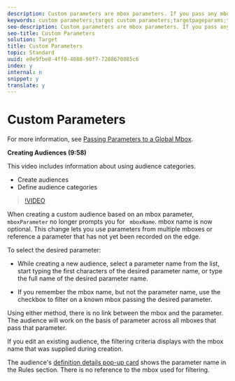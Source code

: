```yaml
---
description: Custom parameters are mbox parameters. If you pass any mbox parameters to mboxes, or use the targetPageParams function, those parameters appear here for use in audiences.
keywords: custom parameters;target custom parameters;targetpageparams;targeting mbox parameters
seo-description: Custom parameters are mbox parameters. If you pass any mbox parameters to mboxes, or use the targetPageParams function, those parameters appear here for use in audiences.
seo-title: Custom Parameters
solution: Target
title: Custom Parameters
topic: Standard
uuid: e0e9fbe8-4ff0-4088-90f7-7288670885c6
index: y
internal: n
snippet: y
translate: y
---
```


# Custom Parameters

For more information, see [ Passing Parameters to a Global Mbox](https://marketing.adobe.com/resources/help/en_US/target/ov/c_pass_parameters_to_global_mbox.html). 

**Creating Audiences (9:58)** 

This video includes information about using audience categories. 


* Create audiences
* Define audience categories


>[!VIDEO](https://vimeo.com/wV9lVTSOxMk) 

When creating a custom audience based on an mbox parameter, ` mboxParameter` no longer prompts you for ` mboxName`. mbox name is now optional. This change lets you use parameters from multiple mboxes or reference a parameter that has not yet been recorded on the edge. 

To select the desired parameter: 


* While creating a new audience, select a parameter name from the list, start typing the first characters of the desired parameter name, or type the full name of the desired parameter name. 

* If you remember the mbox name, but not the parameter name, use the checkbox to filter on a known mbox passing the desired parameter. 



Using either method, there is no link between the mbox and the parameter. The audience will work on the basis of parameter across all mboxes that pass that parameter. 

If you edit an existing audience, the filtering criteria displays with the mbox name that was supplied during creation. 

The audience's [ definition details pop-up card](../../../c_target/c_audiences/c_audiences.md#section_11B9C4A777E14D36BA1E925021945780) shows the parameter name in the Rules section. There is no reference to the mbox used for filtering. 
